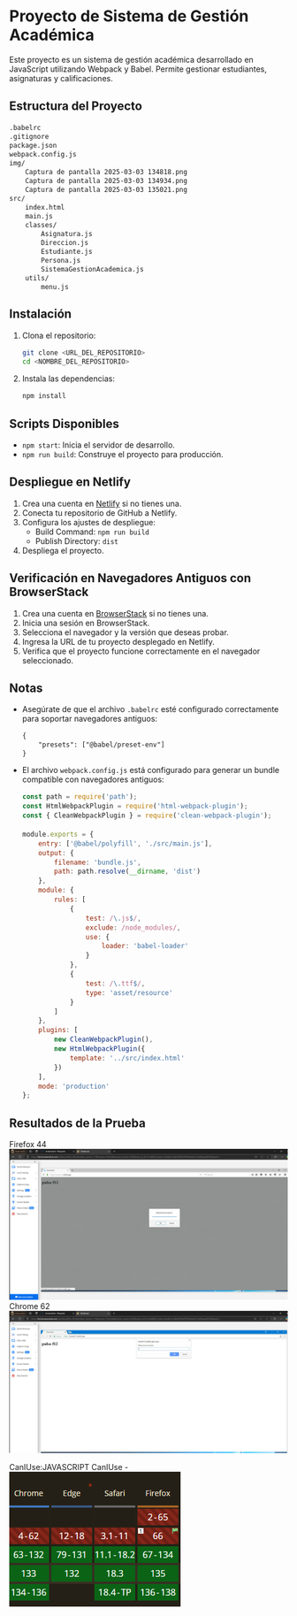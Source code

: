 # Proyecto de Sistema de Gestión Académica

Este proyecto es un sistema de gestión académica desarrollado en JavaScript utilizando Webpack y Babel. Permite gestionar estudiantes, asignaturas y calificaciones.

## Estructura del Proyecto

```
.babelrc
.gitignore
package.json
webpack.config.js
img/
    Captura de pantalla 2025-03-03 134818.png
    Captura de pantalla 2025-03-03 134934.png
    Captura de pantalla 2025-03-03 135021.png
src/
    index.html
    main.js
    classes/
        Asignatura.js
        Direccion.js
        Estudiante.js
        Persona.js
        SistemaGestionAcademica.js
    utils/
        menu.js
```

## Instalación

1. Clona el repositorio:
    ```sh
    git clone <URL_DEL_REPOSITORIO>
    cd <NOMBRE_DEL_REPOSITORIO>
    ```

2. Instala las dependencias:
    ```sh
    npm install
    ```

## Scripts Disponibles

- `npm start`: Inicia el servidor de desarrollo.
- `npm run build`: Construye el proyecto para producción.

## Despliegue en Netlify

1. Crea una cuenta en [Netlify](https://www.netlify.com/) si no tienes una.
2. Conecta tu repositorio de GitHub a Netlify.
3. Configura los ajustes de despliegue:
    - Build Command: `npm run build`
    - Publish Directory: `dist`
4. Despliega el proyecto.

## Verificación en Navegadores Antiguos con BrowserStack

1. Crea una cuenta en [BrowserStack](https://www.browserstack.com/) si no tienes una.
2. Inicia una sesión en BrowserStack.
3. Selecciona el navegador y la versión que deseas probar.
4. Ingresa la URL de tu proyecto desplegado en Netlify.
5. Verifica que el proyecto funcione correctamente en el navegador seleccionado.

## Notas

- Asegúrate de que el archivo `.babelrc` esté configurado correctamente para soportar navegadores antiguos:
    ```jsonc
    {
        "presets": ["@babel/preset-env"]
    }
    ```

- El archivo `webpack.config.js` está configurado para generar un bundle compatible con navegadores antiguos:
    ```js
    const path = require('path');
    const HtmlWebpackPlugin = require('html-webpack-plugin');
    const { CleanWebpackPlugin } = require('clean-webpack-plugin');

    module.exports = {
        entry: ['@babel/polyfill', './src/main.js'],
        output: {
            filename: 'bundle.js',
            path: path.resolve(__dirname, 'dist')
        },
        module: {
            rules: [
                {
                    test: /\.js$/,
                    exclude: /node_modules/,
                    use: {
                        loader: 'babel-loader'
                    }
                },
                {
                    test: /\.ttf$/,
                    type: 'asset/resource'
                }
            ]
        },
        plugins: [
            new CleanWebpackPlugin(),
            new HtmlWebpackPlugin({
                template: '../src/index.html'
            })
        ],
        mode: 'production'
    };
    ```
## Resultados de la Prueba
Firefox 44![11111](img/Captura%20de%20pantalla%202025-03-03%20134818.png)
Chrome 62![22222](img/Captura%20de%20pantalla%202025-03-03%20134934.png)


CanIUse:JAVASCRIPT
CanIUse - ![33333](img/Captura%20de%20pantalla%202025-03-03%20135021.png)
